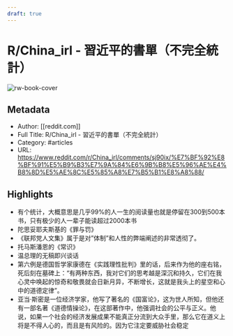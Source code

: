 ```yaml
---
draft: true
---
```

# R/China_irl - 習近平的書單（不完全統計）

![rw-book-cover](https://readwise-assets.s3.amazonaws.com/static/images/article2.74d541386bbf.png)

## Metadata
- Author: [[reddit.com]]
- Full Title: R/China_irl - 習近平的書單（不完全統計）
- Category: #articles
- URL: https://www.reddit.com/r/China_irl/comments/sj90ix/%E7%BF%92%E8%BF%91%E5%B9%B3%E7%9A%84%E6%9B%B8%E5%96%AE%E4%B8%8D%E5%AE%8C%E5%85%A8%E7%B5%B1%E8%A8%88/

## Highlights
- 有个统计，大概意思是几乎99%的人一生的阅读量也就是停留在300到500本书，只有极少的人一辈子能读超过2000本书
- 陀思妥耶夫斯基的《罪与罚》
- 《联邦党人文集》属于是对”体制”和人性的弊端阐述的非常透彻了。
- 托马斯潘恩的《常识》
- 温总理的无稿即兴谈话
- 第六例是德国哲学家康德在《实践理性批判》里的话，后来作为他的座右铭，死后刻在墓碑上：“有两种东西，我对它们的思考越是深沉和持久，它们在我心灵中唤起的惊奇和敬畏就会日新月异，不断增长，这就是我头上的星空和心中的道德定律”。
- 亚当·斯密是一位经济学家，他写了著名的《国富论》，这为世人所知，但他还有一部名著《道德情操论》，在这部著作中，他强调社会的公平与正义。他说，如果一个社会的经济发展成果不能真正分流到大众手里，那么它在道义上将是不得人心的，而且是有风险的。因为它注定要威胁社会稳定
